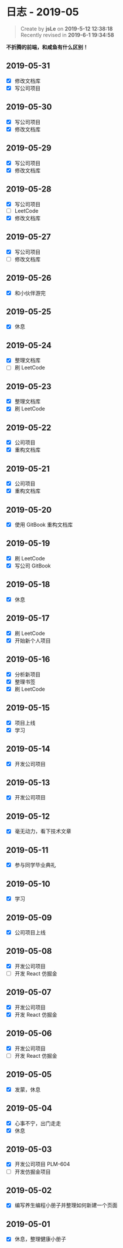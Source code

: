 日志 - 2019-05
===

> Create by **jsLe** on **2019-5-12 12:38:18**  
> Recently revised in **2019-6-1 19:34:58**

**不折腾的前端，和咸鱼有什么区别！**

## 2019-05-31

* [x] 修改文档库
* [x] 写公司项目

## 2019-05-30

* [x] 写公司项目
* [x] 修改文档库

## 2019-05-29

* [x] 写公司项目
* [x] 修改文档库

## 2019-05-28

* [x] 写公司项目
* [ ] LeetCode
* [x] 修改文档库

## 2019-05-27

* [x] 写公司项目
* [ ] 修改文档库

## 2019-05-26

* [x] 和小伙伴游完

## 2019-05-25

* [x] 休息

## 2019-05-24

* [x] 整理文档库
* [ ] 刷 LeetCode

## 2019-05-23

* [x] 整理文档库
* [x] 刷 LeetCode

## 2019-05-22

* [x] 公司项目
* [x] 重构文档库

## 2019-05-21

* [x] 公司项目
* [x] 重构文档库

## 2019-05-20

* [x] 使用 GitBook 重构文档库

## 2019-05-19

* [x] 刷 LeetCode
* [x] 写公司 GitBook

## 2019-05-18

* [x] 休息

## 2019-05-17

* [x] 刷 LeetCode
* [x] 开始新个人项目

## 2019-05-16

* [x] 分析新项目
* [x] 整理书签
* [x] 刷 LeetCode 

## 2019-05-15

* [x] 项目上线
* [x] 学习

## 2019-05-14

* [x] 开发公司项目

## 2019-05-13

* [x] 开发公司项目

## 2019-05-12

* [x] 毫无动力，看下技术文章

## 2019-05-11

* [x] 参与同学毕业典礼

## 2019-05-10

* [x] 学习

## 2019-05-09

* [x] 公司项目上线

## 2019-05-08

* [x] 开发公司项目
* [ ] 开发 React 仿掘金

## 2019-05-07

* [x] 开发公司项目
* [x] 开发 React 仿掘金

## 2019-05-06

* [x] 开发公司项目
* [ ] 开发 React 仿掘金

## 2019-05-05

* [x] 发蒙，休息

## 2019-05-04

* [x] 心事不宁，出门走走
* [x] 休息

## 2019-05-03

* [x] 开发公司项目 PLM-604
* [ ] 开发仿掘金项目

## 2019-05-02

* [x] 编写养生编程小册子并整理如何新建一个页面

## 2019-05-01

* [x] 休息，整理健康小册子